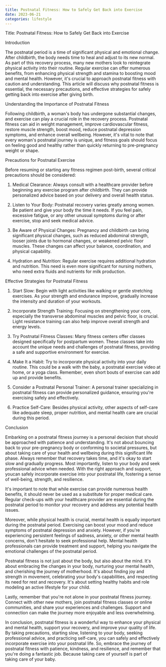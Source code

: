 ```yaml
---
title: Postnatal Fitness: How to Safely Get Back into Exercise
date: 2023-06-21
categories: lifestyle
---
```


Title: Postnatal Fitness: How to Safely Get Back into Exercise

Introduction

The postnatal period is a time of significant physical and emotional change. After childbirth, the body needs time to heal and adjust to its new normal. As part of this recovery process, many new mothers look to reintegrate physical activity into their routine. Regular exercise can offer numerous benefits, from enhancing physical strength and stamina to boosting mood and mental health. However, it's crucial to approach postnatal fitness with caution and understanding. This article will discuss why postnatal fitness is essential, the necessary precautions, and effective strategies for safely getting back into exercise after giving birth.

Understanding the Importance of Postnatal Fitness

Following childbirth, a woman's body has undergone substantial changes, and exercise can play a crucial role in the recovery process. Postnatal fitness can aid in weight management, improve cardiovascular fitness, restore muscle strength, boost mood, reduce postnatal depression symptoms, and enhance overall wellbeing. However, it's vital to note that every woman's postnatal journey is unique, and fitness goals should focus on feeling good and healthy rather than quickly returning to pre-pregnancy weight or shape.

Precautions for Postnatal Exercise

Before resuming or starting any fitness regimen post-birth, several critical precautions should be considered:

1. Medical Clearance: Always consult with a healthcare provider before beginning any exercise program after childbirth. They can provide personalized advice based on your delivery and overall health status.

2. Listen to Your Body: Postnatal recovery varies greatly among women. Be patient and give your body the time it needs. If you feel pain, excessive fatigue, or any other unusual symptoms during or after exercise, stop and seek medical advice.

3. Be Aware of Physical Changes: Pregnancy and childbirth can bring significant physical changes, such as reduced abdominal strength, looser joints due to hormonal changes, or weakened pelvic floor muscles. These changes can affect your balance, coordination, and physical capability.

4. Hydration and Nutrition: Regular exercise requires additional hydration and nutrition. This need is even more significant for nursing mothers, who need extra fluids and nutrients for milk production.

Effective Strategies for Postnatal Fitness

1. Start Slow: Begin with light activities like walking or gentle stretching exercises. As your strength and endurance improve, gradually increase the intensity and duration of your workouts.

2. Incorporate Strength Training: Focusing on strengthening your core, especially the transverse abdominal muscles and pelvic floor, is crucial. Light resistance training can also help improve overall strength and energy levels.

3. Try Postnatal Fitness Classes: Many fitness centers offer classes designed specifically for postpartum women. These classes take into account the unique needs and challenges of postnatal fitness, providing a safe and supportive environment for exercise.

4. Make It a Habit: Try to incorporate physical activity into your daily routine. This could be a walk with the baby, a postnatal exercise video at home, or a yoga class. Remember, even short bouts of exercise can add up and provide benefits.

5. Consider a Postnatal Personal Trainer: A personal trainer specializing in postnatal fitness can provide personalized guidance, ensuring you're exercising safely and effectively.

6. Practice Self-Care: Besides physical activity, other aspects of self-care like adequate sleep, proper nutrition, and mental health care are crucial during this period.

Conclusion

Embarking on a postnatal fitness journey is a personal decision that should be approached with patience and understanding. It's not about bouncing back to your pre-pregnancy body or conforming to societal pressures, but about taking care of your health and wellbeing during this significant life phase. Always remember that recovery takes time, and it's okay to start slow and gradually progress. Most importantly, listen to your body and seek professional advice when needed. With the right approach and support, youcan safely incorporate exercise into your postnatal life, fostering a sense of well-being, strength, and resilience.

It's important to note that while exercise can provide numerous health benefits, it should never be used as a substitute for proper medical care. Regular check-ups with your healthcare provider are essential during the postnatal period to monitor your recovery and address any potential health issues.

Moreover, while physical health is crucial, mental health is equally important during the postnatal period. Exercising can boost your mood and reduce symptoms of postnatal depression and anxiety. However, if you're experiencing persistent feelings of sadness, anxiety, or other mental health concerns, don't hesitate to seek professional help. Mental health professionals can provide treatment and support, helping you navigate the emotional challenges of the postnatal period.

Postnatal fitness is not just about the body, but also about the mind. It's about embracing the changes in your body, nurturing your mental health, and cherishing the journey of motherhood. It's about finding joy and strength in movement, celebrating your body's capabilities, and respecting its need for rest and recovery. It's about setting healthy habits and role modeling an active lifestyle for your child.

Lastly, remember that you're not alone in your postnatal fitness journey. Connect with other new mothers, join postnatal fitness classes or online communities, and share your experiences and challenges. Support and connection can make the journey more enjoyable and less overwhelming.

In conclusion, postnatal fitness is a wonderful way to enhance your physical and mental health, support your recovery, and improve your quality of life. By taking precautions, starting slow, listening to your body, seeking professional advice, and practicing self-care, you can safely and effectively incorporate exercise into your postnatal life. So, embrace the journey of postnatal fitness with patience, kindness, and resilience, and remember that you're doing a fantastic job. Because taking care of yourself is part of taking care of your baby.